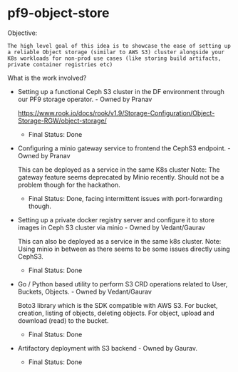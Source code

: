 # pf9-object-store

Objective:

`The high level goal of this idea is to showcase the ease of setting up a reliable Object storage (similar to AWS S3) cluster alongside your K8s workloads for non-prod use cases (like storing build artifacts, private container registries etc) `


What is the work involved?

- Setting up a functional Ceph S3 cluster in the DF environment through our PF9 storage operator. - Owned by Pranav
    
    https://www.rook.io/docs/rook/v1.9/Storage-Configuration/Object-Storage-RGW/object-storage/
     
     - Final Status: Done 

- Configuring a minio gateway service to frontend the CephS3 endpoint. - Owned by Pranav
   
   This can be deployed as a service in the same K8s cluster
    Note: The gateway feature seems deprecated by Minio recently. Should not be a problem though for the hackathon.
      
     - Final Status: Done, facing intermittent issues with port-forwarding though.

- Setting up a private docker registry server and configure it to store images in Ceph S3 cluster via minio - Owned by Vedant/Gaurav
   
   This can also be deployed as a service in the same k8s cluster.
    Note: Using minio in between as there seems to be some issues directly using CephS3.
     
     - Final Status: Done
  
- Go / Python based utility to perform S3 CRD operations related to User, Buckets, Objects. - Owned by Vedant/Gaurav
   
   Boto3 library which is the SDK compatible with AWS S3.
    For bucket, creation, listing of objects, deleting objects.
    For object, upload and download (read) to the bucket.
     
     - Final Status: Done
  
- Artifactory deployment with S3 backend - Owned by Gaurav.
	  
     - Final Status: Done
